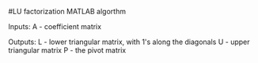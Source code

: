 #LU factorization MATLAB algorthm

Inputs:
A - coefficient matrix

Outputs:
L - lower triangular matrix, with 1's along the diagonals
U - upper triangular matrix
P - the pivot matrix
